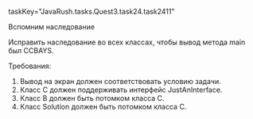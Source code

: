 taskKey="JavaRush.tasks.Quest3.task24.task2411"

Вспомним наследование

Исправить наследование во всех классах, чтобы вывод метода main был CCBAYS.


Требования:
1.	Вывод на экран должен соответствовать условию задачи.
2.	Класс C должен поддерживать интерфейс JustAnInterface.
3.	Класс B должен быть потомком класса C.
4.	Класс Solution должен быть потомком класса C.


